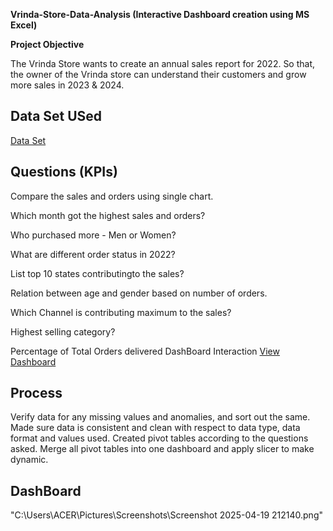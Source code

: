 **Vrinda-Store-Data-Analysis (Interactive Dashboard creation using MS Excel)**

**Project Objective**

The Vrinda Store wants to create an annual sales report for 2022. So that, the owner of the Vrinda store can understand their customers and grow more sales in 2023 & 2024.

## Data Set USed 
<a href="https://github.com/Nikshipthav/DataProject/blob/main/Vrinda%20Store%20Data%20Analysis.xlsx"> Data Set</a>

## Questions (KPIs)
Compare the sales and orders using single chart.

Which month got the highest sales and orders?

Who purchased more - Men or Women?

What are different order status in 2022?

List top 10 states contributingto the sales?

Relation between age and gender based on number of orders.

Which Channel is contributing maximum to the sales?

Highest selling category?

Percentage of Total Orders delivered
DashBoard Interaction <a href=" https://github.com/Nikshipthav/DataProject/blob/main/Screenshot%202025-04-19%20212140.png">View Dashboard</a>
## Process
Verify data for any missing values and anomalies, and sort out the same.
Made sure data is consistent and clean with respect to data type, data format and values used.
Created pivot tables according to the questions asked.
Merge all pivot tables into one dashboard and apply slicer to make dynamic.
## DashBoard 
"C:\Users\ACER\Pictures\Screenshots\Screenshot 2025-04-19 212140.png"
